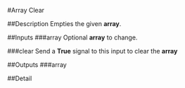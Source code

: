 #Array Clear

##Description
Empties the given **array**.

##Inputs
###array
Optional **array** to change.

###clear
Send a **True** signal to this input to clear the **array**

##Outputs
###array


##Detail

